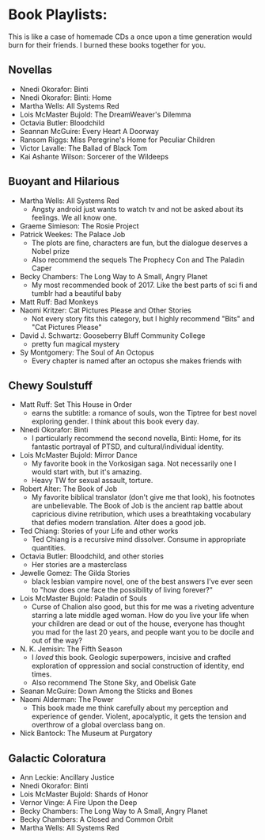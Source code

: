 # Book Playlists:
This is like a case of homemade CDs a once upon a time generation would burn for their friends. I burned these books together for you.

## Novellas
- Nnedi Okorafor: Binti
- Nnedi Okorafor: Binti: Home
- Martha Wells: All Systems Red
- Lois McMaster Bujold: The DreamWeaver's Dilemma
- Octavia Butler: Bloodchild
- Seannan McGuire: Every Heart A Doorway
- Ransom Riggs: Miss Peregrine's Home for Peculiar Children
- Victor Lavalle: The Ballad of Black Tom
- Kai Ashante Wilson: Sorcerer of the Wildeeps

## Buoyant and Hilarious
- Martha Wells: All Systems Red
  - Angsty android just wants to watch tv and not be asked about its feelings. We all know one.
- Graeme Simieson: The Rosie Project
- Patrick Weekes: The Palace Job
  - The plots are fine, characters are fun, but the dialogue deserves a Nobel prize
  - Also recommend the sequels The Prophecy Con and The Paladin Caper
- Becky Chambers: The Long Way to A Small, Angry Planet
  - My most recommended book of 2017. Like the best parts of sci fi and tumblr had a beautiful baby
- Matt Ruff: Bad Monkeys
- Naomi Kritzer: Cat Pictures Please and Other Stories
  - Not every story fits this category, but I highly recommend "Bits" and "Cat Pictures Please"
- David J. Schwartz: Gooseberry Bluff Community College
  - pretty fun magical mystery
- Sy Montgomery: The Soul of An Octopus
  - Every chapter is named after an octopus she makes friends with

## Chewy Soulstuff
- Matt Ruff: Set This House in Order
  - earns the subtitle: a romance of souls, won the Tiptree for best novel exploring gender. I think about this book every day.
- Nnedi Okorafor: Binti
  - I particularly recommend the second novella, Binti: Home, for its fantastic portrayal of PTSD, and cultural/individual identity.
- Lois McMaster Bujold: Mirror Dance
  - My favorite book in the Vorkosigan saga. Not necessarily one I would start with, but it's amazing.
  - Heavy TW for sexual assault, torture.
- Robert Alter: The Book of Job
  - My favorite biblical translator (don't give me that look), his footnotes are unbelievable. The Book of Job is the ancient rap battle about capricious divine retribution, which uses a breathtaking vocabulary that defies modern translation. Alter does a good job.
- Ted Chiang: Stories of your Life and other works
  - Ted Chiang is a recursive mind dissolver. Consume in appropriate quantities.
- Octavia Butler: Bloodchild, and other stories
  - Her stories are a masterclass
- Jewelle Gomez: The Gilda Stories
  - black lesbian vampire novel, one of the best answers I've ever seen to "how does one face the possibility of living forever?"
- Lois McMaster Bujold: Paladin of Souls
  - Curse of Chalion also good, but this for me was a riveting adventure starring a late middle aged woman. How do you live your life when your children are dead or out of the house, everyone has thought you mad for the last 20 years, and people want you to be docile and out of the way?
- N. K. Jemisin: The Fifth Season
  - I *loved* this book. Geologic superpowers, incisive and crafted exploration of oppression and social construction of identity, end times.
  - Also recommend The Stone Sky, and Obelisk Gate
- Seanan McGuire: Down Among the Sticks and Bones
- Naomi Alderman: The Power
  - This book made me think carefully about my perception and experience of gender. Violent, apocalyptic, it gets the tension and overthrow of a global overclass bang on.
- Nick Bantock: The Museum at Purgatory

## Galactic Coloratura
- Ann Leckie: Ancillary Justice
- Nnedi Okorafor: Binti
- Lois McMaster Bujold: Shards of Honor
- Vernor Vinge: A Fire Upon the Deep
- Becky Chambers: The Long Way to A Small, Angry Planet
- Becky Chambers: A Closed and Common Orbit
- Martha Wells: All Systems Red
